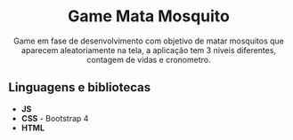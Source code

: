 <h1 align="center">
Game Mata Mosquito</h1>
 
<p align="center">Game em fase de desenvolvimento com objetivo de matar mosquitos que aparecem aleatoriamente na tela, a aplicação tem 3 niveis diferentes, contagem de vidas e cronometro.</p> 

## Linguagens e bibliotecas

- **JS**  
- **CSS** - Bootstrap 4
-  **HTML**
